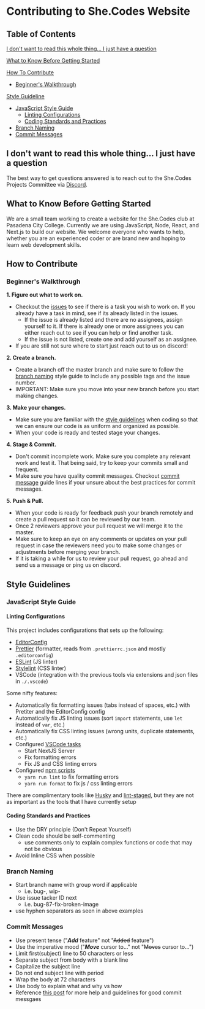 # Contributing to She.Codes Website

## Table of Contents

<!-- [Code of Conduct](#code-of-conduct) -->

[I don't want to read this whole thing... I just have a question](#i-don't-want-to-read-this-whole-thing-i-just-have-a-question)

[What to Know Before Getting Started](#what-to-know-before-getting-started)

[How To Contribute](#how-to-contribute)

* [Beginner's Walkthrough](#beginner's-walkthrough)

[Style Guideline](#style-guidelines)

* [JavaScript Style Guide](#javascript-style-guide)
  * [Linting Configurations](#linting-configurations)
  * [Coding Standards and Practices](#coding-standards-and-practices)
* [Branch Naming](#branch-naming)
* [Commit Messages](#commit-messages)

## I don't want to read this whole thing... I just have a question

The best way to get questions answered is to reach out to the She.Codes Projects Committee via [Discord](https://discord.gg/y4SRsjP45S).

## What to Know Before Getting Started

We are a small team working to create a website for the She.Codes club at Pasadena City College.
Currently we are using JavaScript, Node, React, and Next.js to build our website.
We welcome everyone who wants to help, whether you are an experienced coder or are brand new and hoping to learn web development skills.

## How to Contribute

### Beginner's Walkthrough

**1. Figure out what to work on.**

* Checkout the [issues](https://github.com/She-Codes-PCC/website/issues) to see if there is a task you wish to work on. If you already have a task in mind, see if its already listed in the issues.
  * If the issue is already listed and there are no assignees, assign yourself to it. If there is already one or more assignees you can either reach out to see if you can help or find another task.
  * If the issue is not listed, create one and add yourself as an assignee.
* If you are still not sure where to start just reach out to us on discord!

**2. Create a branch.**

* Create a branch off the master branch and make sure to follow the [branch naming](#branch-naming) style guide to include any possible tags and the issue number.
* IMPORTANT: Make sure you move into your new branch before you start making changes.

**3. Make your changes.**

* Make sure you are familiar with the [style guidelines](#style-guidelines) when coding so that we can ensure our code is as uniform and organized as possible.
* When your code is ready and tested stage your changes.

**4. Stage & Commit.**

* Don't commit incomplete work. Make sure you complete any relevant work and test it. That being said, try to keep your commits small and frequent.
* Make sure you have quality commit messages. Checkout [commit message](#commit-message) guide lines if your unsure about the best practices for commit messages.

**5. Push & Pull.**

* When your code is ready for feedback push your branch remotely and create a pull request so it can be reviewed by our team.
* Once 2 reviewers approve your pull request we will merge it to the master.
* Make sure to keep an eye on any comments or updates on your pull request in case the reviewers need you to make some changes or adjustments before merging your branch.
* If it is taking a while for us to review your pull request, go ahead and send us a message or ping us on discord.

## Style Guidelines

### JavaScript Style Guide

#### Linting Configurations

This project includes configurations that sets up the following:

* [EditorConfig](https://editorconfig.org)
* [Prettier](https://prettier.io) (formatter, reads from `.prettierrc.json` and mostly `.editorconfig`)
* [ESLint](https://eslint.org) (JS linter)
* [Stylelint](https://stylelint.io) (CSS linter)
* VSCode (integration with the previous tools via extensions and json files in `./.vscode`)

Some nifty features:

* Automatically fix formatting issues (tabs instead of spaces, etc.) with Pretiter and the EditorConfig config
* Automatically fix JS linting issues (sort `import` statements, use `let` instead of `var`, etc.)
* Automatically fix CSS linting issues (wrong units, duplicate statements, etc.)
* Configured [VSCode tasks](https://code.visualstudio.com/docs/editor/tasks)
  * Start NextJS Server
  * Fix formatting errors
  * Fix JS and CSS linting errors
* Configured [npm scripts](https://docs.npmjs.com/cli/v8/using-npm/scripts)
  * `yarn run lint` to fix formatting errors
  * `yarn run format` to fix js / css linting errors

There are complimentary tools like [Husky](https://github.com/typicode/husky) and [lint-staged](https://github.com/okonet/lint-staged), but they are not as important as the tools that I have currently setup

#### Coding Standards and Practices

* Use the DRY principle (Don't Repeat Yourself)
* Clean code should be self-commenting
  * use comments only to explain complex functions or code that may not be obvious
* Avoid Inline CSS when possible
<!-- add more here? -->

### Branch Naming

* Start branch name with group word if applicable
  * i.e. bug-, wip-
* Use issue tacker ID next
  * i.e. bug-87-fix-broken-image
* use hyphen separators as seen in above examples

### Commit Messages

* Use present tense ("***Add*** feature" not "~~Added~~ feature")
* Use the imperative mood ("***Move*** cursor to..." not "~~Moves~~ cursor to...")
* Limit first(subject) line to 50 characters or less
* Separate subject from body with a blank line
* Capitalize the subject line
* Do not end subject line with period
* Wrap the body at 72 characters
* Use body to explain what and why vs how
* Reference [this post](https://cbea.ms/git-commit/) for more help and guidelines for good commit messgaes
